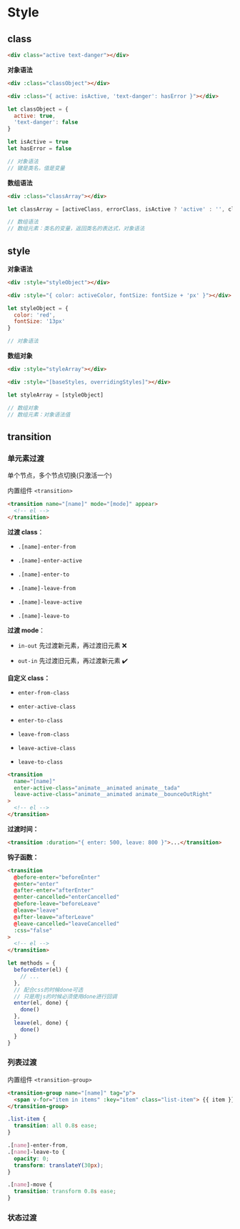 # Style

###

## class

```html
<div class="active text-danger"></div>
```

**对象语法**

```html
<div :class="classObject"></div>

<div :class="{ active: isActive, 'text-danger': hasError }"></div>
```

```js
let classObject = {
  active: true,
  'text-danger': false
}

let isActive = true
let hasError = false

// 对象语法
// 键是类名，值是变量
```

**数组语法**

```html
<div :class="classArray"></div>
```

```js
let classArray = [activeClass, errorClass, isActive ? 'active' : '', classObject]

// 数组语法
// 数组元素：类名的变量，返回类名的表达式，对象语法
```

## style

**对象语法**

```html
<div :style="styleObject"></div>

<div :style="{ color: activeColor, fontSize: fontSize + 'px' }"></div>
```

```js
let styleObject = {
  color: 'red',
  fontSize: '13px'
}

// 对象语法
```

**数组对象**

```html
<div :style="styleArray"></div>

<div :style="[baseStyles, overridingStyles]"></div>
```

```js
let styleArray = [styleObject]

// 数组对象
// 数组元素：对象语法值
```

## transition

### 单元素过渡

单个节点，多个节点切换(只激活一个)

内置组件 `<transition>`

```html
<transition name="[name]" mode="[mode]" appear>
  <!-- el -->
</transition>
```

**过渡 class**：

- `.[name]-enter-from`

- `.[name]-enter-active`

- `.[name]-enter-to`

- `.[name]-leave-from`

- `.[name]-leave-active`

- `.[name]-leave-to`

**过渡 mode**：

- `in-out` 先过渡新元素，再过渡旧元素 ❌

- `out-in` 先过渡旧元素，再过渡新元素 ✔️

**自定义 class：**

- `enter-from-class`

- `enter-active-class`

- `enter-to-class`

- `leave-from-class`

- `leave-active-class`

- `leave-to-class`

```html
<transition
  name="[name]"
  enter-active-class="animate__animated animate__tada"
  leave-active-class="animate__animated animate__bounceOutRight"
>
  <!-- el -->
</transition>
```

**过渡时间：**

```html
<transition :duration="{ enter: 500, leave: 800 }">...</transition>
```

**钩子函数：**

```html
<transition
  @before-enter="beforeEnter"
  @enter="enter"
  @after-enter="afterEnter"
  @enter-cancelled="enterCancelled"
  @before-leave="beforeLeave"
  @leave="leave"
  @after-leave="afterLeave"
  @leave-cancelled="leaveCancelled"
  :css="false"
>
  <!-- el -->
</transition>
```

```js
let methods = {
  beforeEnter(el) {
    // ...
  },
  // 配合css的时候done可选
  // 只是用js的时候必须使用done进行回调
  enter(el, done) {
    done()
  },
  leave(el, done) {
    done()
  }
}
```

### 列表过渡

内置组件 `<transition-group>`

```html
<transition-group name="[name]" tag="p">
  <span v-for="item in items" :key="item" class="list-item"> {{ item }} </span>
</transition-group>
```

```css
.list-item {
  transition: all 0.8s ease;
}

.[name]-enter-from,
.[name]-leave-to {
  opacity: 0;
  transform: translateY(30px);
}

.[name]-move {
  transition: transform 0.8s ease;
}
```

### 状态过渡
